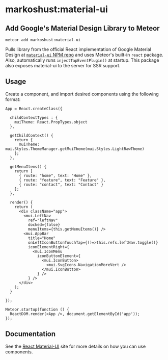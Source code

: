 # markoshust:material-ui

## Add Google's Material Design Library to Meteor

`meteor add markoshust:material-ui`

Pulls library from the official React implementation of Google Material Design at <a href="https://www.npmjs.com/package/material-ui" target="_blank">`material-ui` NPM repo</a> and uses Meteor's built-in `react` package. Also, automatically runs `injectTapEventPlugin()` at startup. This package also exposes material-ui to the server for SSR support.

## Usage

Create a component, and import desired components using the following format:

```
App = React.createClass({

  childContextTypes : {
    muiTheme: React.PropTypes.object
  },

  getChildContext() {
    return {
      muiTheme: mui.Styles.ThemeManager.getMuiTheme(mui.Styles.LightRawTheme)
    };
  },

  getMenuItems() {
    return [
      { route: "home", text: "Home" },
      { route: "feature", text: "Feature" },
      { route: "contact", text: "Contact" }
    ];
  },

  render() {
    return (
      <div className="app">
        <mui.LeftNav
          ref="leftNav"
          docked={false}
          menuItems={this.getMenuItems()} />
        <mui.AppBar
          title="Home"
          onLeftIconButtonTouchTap={()=>this.refs.leftNav.toggle()}
          iconElementRight={
            <mui.IconMenu
              iconButtonElement={
                <mui.IconButton>
                  <mui.SvgIcons.NavigationMoreVert />
                </mui.IconButton>
              } />
          } />
      </div>
    );  
  }

});

Meteor.startup(function () {
  ReactDOM.render(<App />, document.getElementById('app'));
});
```

## Documentation

See the <a href="http://material-ui.com/#/" target="_blank">React Material-UI</a> site for more details on how you can use components.
